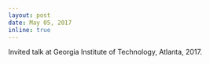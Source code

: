 ```yaml
---
layout: post
date: May 05, 2017
inline: true
---
```


Invited talk at Georgia Institute of Technology, Atlanta, 2017.
